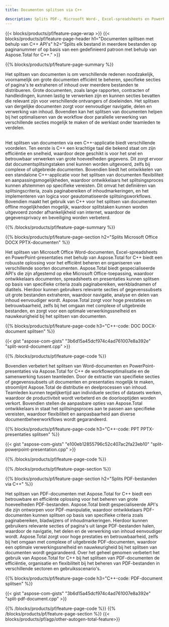 ```yaml
---
title: Documenten splitsen via C++ 

description: Splits PDF-, Microsoft Word-, Excel-spreadsheets en PowerPoint-presentaties via uw C++-applicatie. Splits het document op paginanummer of op basis van een vooraf gedefinieerd patroon.
---
```


{{< blocks/products/pf/feature-page-wrap >}}
{{< blocks/products/pf/feature-page-header h1="Documenten splitsen met behulp van C++ API's" h2="Splits elk bestand in meerdere bestanden op paginanummer of op basis van een gedefinieerd patroon met behulp van Aspose.Total for C++." >}}

{{% blocks/products/pf/feature-page-summary %}}

Het splitsen van documenten is om verschillende redenen noodzakelijk, voornamelijk om grote documenten efficiënt te beheren, specifieke secties of pagina's te extraheren of inhoud over meerdere bestanden te distribueren. Grote documenten, zoals lange rapporten, contracten of handleidingen, kunnen lastig te verwerken zijn en kunnen secties bevatten die relevant zijn voor verschillende ontvangers of doeleinden. Het splitsen van dergelijke documenten zorgt voor eenvoudiger navigatie, delen en verwerking van inhoud. Bovendien kan het splitsen van documenten helpen bij het optimaliseren van de workflow door parallelle verwerking van verschillende secties mogelijk te maken of de werklast onder teamleden te verdelen. <br /><br />

Het splitsen van documenten via een C++-applicatie biedt verschillende voordelen. Ten eerste is C++ een krachtige taal die bekend staat om zijn efficiëntie en snelheid, waardoor deze geschikt is voor het snel en betrouwbaar verwerken van grote hoeveelheden gegevens. Dit zorgt ervoor dat documentsplitsingstaken snel kunnen worden uitgevoerd, zelfs bij complexe of uitgebreide documenten. Bovendien biedt het ontwikkelen van een standalone C++-applicatie voor het splitsen van documenten flexibiliteit en aanpassingsmogelijkheden, waardoor ontwikkelaars het splitsingsproces kunnen afstemmen op specifieke vereisten. Dit omvat het definiëren van splitsingscriteria, zoals paginabereiken of inhoudmarkeringen, en het implementeren van logica voor geautomatiseerde splitsingsworkflows. Bovendien maakt het gebruik van C++ voor het splitsen van documenten offline mogelijkheden mogelijk, waardoor splitstaken kunnen worden uitgevoerd zonder afhankelijkheid van internet, waardoor de gegevensprivacy en beveiliging worden verbeterd. 

{{% /blocks/products/pf/feature-page-summary  %}}

{{% blocks/products/pf/feature-page-section  h2="Splits Microsoft Office DOCX PPTX-documenten" %}}

Het splitsen van Microsoft Office Word-documenten, Excel-spreadsheets en PowerPoint-presentaties met behulp van Aspose.Total for C++ biedt een robuuste oplossing voor het efficiënt beheren en organiseren van verschillende soorten documenten. Aspose.Total biedt gespecialiseerde API's die zijn afgestemd op elke Microsoft Office-toepassing, waardoor ontwikkelaars documenten, spreadsheets en presentaties kunnen splitsen op basis van specifieke criteria zoals paginabereiken, werkbladnamen of diatitels. Hierdoor kunnen gebruikers relevante secties of gegevenssubsets uit grote bestanden extraheren, waardoor navigatie, analyse en delen van inhoud eenvoudiger wordt. Aspose.Total zorgt voor hoge prestaties en betrouwbaarheid, zelfs bij het omgaan met complexe of uitgebreide bestanden, en zorgt voor een optimale verwerkingssnelheid en nauwkeurigheid bij het splitsen van documenten.

{{% blocks/products/pf/feature-page-code h3="C++-code: DOC DOCX-document splitsen" %}}

{{< gist "aspose-com-gists" "3b6d15a45dcf974c4ad761007e8a392e" "split-word-document.cpp" >}}

{{% /blocks/products/pf/feature-page-code  %}}

Bovendien verbetert het splitsen van Word-documenten en PowerPoint-presentaties via Aspose.Total for C++ de workflowoptimalisatie en de samenwerking tussen teamleden. Door de extractie van specifieke secties of gegevenssubsets uit documenten en presentaties mogelijk te maken, stroomlijnt Aspose.Total de distributie en deelprocessen van inhoud. Teamleden kunnen tegelijkertijd aan individuele secties of datasets werken, waardoor de productiviteit wordt verbeterd en de doorlooptijden worden verkort. Bovendien stellen de aanpasbare opties van Aspose.Total ontwikkelaars in staat het splitsingsproces aan te passen aan specifieke vereisten, waardoor flexibiliteit en aanpasbaarheid aan diverse documentbeheerworkflows wordt gegarandeerd.

{{% blocks/products/pf/feature-page-code h3="C++-code: PPT PPTX-presentaties splitsen" %}}

{{< gist "aspose-com-gists" "e100eb12855796c52c407ac2fa23eb10" "split-powerpoint-presentation.cpp" >}}

{{% /blocks/products/pf/feature-page-code  %}}

{{% /blocks/products/pf/feature-page-section %}}

{{% blocks/products/pf/feature-page-section  h2="Splits PDF-bestanden via C++" %}}

Het splitsen van PDF-documenten met Aspose.Total for C++ biedt een betrouwbare en efficiënte oplossing voor het beheren van grote hoeveelheden PDF-bestanden. Aspose.Total biedt gespecialiseerde API's die zijn ontworpen voor PDF-manipulatie, waardoor ontwikkelaars PDF-documenten kunnen splitsen op basis van specifieke criteria zoals paginabereiken, bladwijzers of inhoudmarkeringen. Hierdoor kunnen gebruikers relevante secties of pagina's uit lange PDF-bestanden halen, waardoor de navigatie, het delen en de verwerking van inhoud eenvoudiger wordt. Aspose.Total zorgt voor hoge prestaties en betrouwbaarheid, zelfs bij het omgaan met complexe of uitgebreide PDF-documenten, waardoor een optimale verwerkingssnelheid en nauwkeurigheid bij het splitsen van documenten wordt gegarandeerd. Over het geheel genomen verbetert het gebruik van Aspose.Total for C++ bij het splitsen van PDF-documenten de efficiëntie, organisatie en flexibiliteit bij het beheren van PDF-bestanden in verschillende sectoren en gebruiksscenario's.

{{% blocks/products/pf/feature-page-code h3="C++-code: PDF-document splitsen" %}}

{{< gist "aspose-com-gists" "3b6d15a45dcf974c4ad761007e8a392e" "split-pdf-document.cpp" >}}

{{% /blocks/products/pf/feature-page-code  %}}
{{% /blocks/products/pf/feature-page-section %}}
{{< blocks/products/pf/agp/other-autogen-total-feature>}}